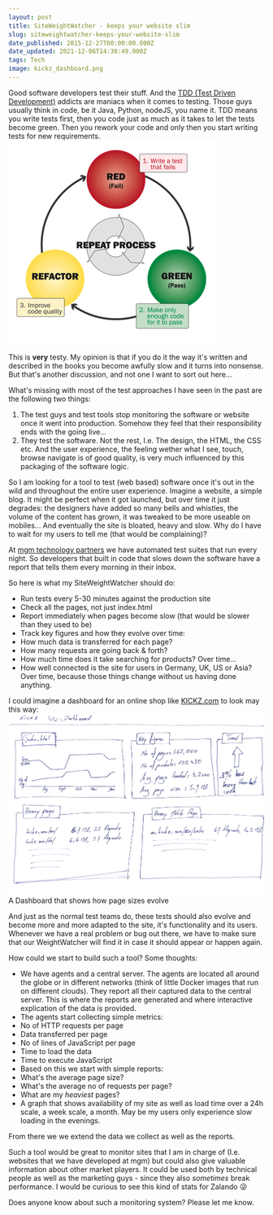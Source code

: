 ```yaml
---
layout: post
title: SiteWeightWatcher - keeps your website slim
slug: siteweightwatcher-keeps-your-website-slim
date_published: 2015-12-27T00:00:00.000Z
date_updated: 2021-12-06T14:38:49.000Z
tags: Tech
image: kickz_dashboard.png
---
```


Good software developers test their stuff. And the [TDD (Test Driven Development)](https://www.wikiwand.com/en/Test-driven_development) addicts are maniacs when it comes to testing. Those guys usually think in code, be it Java, Python, nodeJS, you name it. TDD means you write tests first, then you code just as much as it takes to let the tests become green. Then you rework your code and only then you start writing tests for new requirements. 
![](tdd.png)

This is **very** testy. My opinion is that if you do it the way it's written and described in the books you become awfully slow and it turns into nonsense. But that's another discussion, and not one I want to sort out here...

What's missing with most of the test approaches I have seen in the past are the following two things:

1. The test guys and test tools stop monitoring the software or website once it went into production. Somehow they feel that their responsibility ends with the going live...
2. They test the software. Not the rest, I.e. The design, the HTML, the CSS etc. And the user experience, the feeling wether what I see, touch, browse navigate is of good quality, is very much influenced by this packaging of the software logic. 

So I am looking for a tool to test (web based) software once it's out in the wild and throughout the entire user experience. Imagine a website, a simple blog. It might be perfect when it got launched, but over time it just degrades: the designers have added so many bells and whistles, the volume of the content has grown, it was tweaked to be more useable on mobiles... And eventually the site is bloated, heavy and slow. Why do I have to wait for my users to tell me (that would be complaining)? 

At [mgm technology partners](https://mgm-tp.com) we have automated test suites that run every night. So developers that built in code that slows down the software have a report that tells them every morning in their inbox. 

So here is what my SiteWeightWatcher should do:

- Run tests every 5-30 minutes against the production site
- Check all the pages, not just index.html
- Report immediately when pages become slow (that would be slower than they used to be)
- Track key figures and how they evolve over time:
- How much data is transferred for each page?
- How many requests are going back & forth?
- How much time does it take searching for products? Over time...  
- How well connected is the site for users in Germany, UK, US or Asia? Over time, because those things change without us having done anything.

I could imagine a dashboard for an online shop like [KICKZ.com](https://www.kickz.com/de) to look may this way:
![](kickz_dashboard.png)A Dashboard that shows how page sizes evolve

And just as the normal test teams do, these tests should also evolve and become more and more adapted to the site, it's functionality and its users. Whenever we have a real problem or bug out there, we have to make sure that our WeightWatcher will find it in case it should appear or happen again. 

How could we start to build such a tool? Some thoughts:

- We have agents and a central server. The agents are located all around the globe or in different networks (think of little Docker images that run on different clouds). They report all their captured data to the central server. This is where the reports are generated and where interactive explication of the data is provided.
- The agents start collecting simple metrics:    
- No of HTTP requests per page    
- Data transferred per page    
- No of lines of JavaScript per page    
- Time to load the data    
- Time to execute JavaScript
- Based on this we start with simple reports:    
- What's the average page size?    
- What's the average no of requests per page?    
- What are my *heaviest* pages?    
- A graph that shows availability of my site as well as load time over a 24h scale, a week scale, a month. May be my users only experience slow loading in the evenings.

From there we we extend the data we collect as well as the reports. 

Such a tool would be great to monitor sites that I am in charge of (I.e. websites that we have developed at mgm) but could also give valuable information about other market players. It could be used both by technical people as well as the marketing guys - since they also *sometimes* break performance. I would be curious to see this kind of stats for Zalando 😜

Does anyone know about such a monitoring system? Please let me know.
